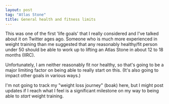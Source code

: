 ```yaml
---
layout: post
tag: "Atlas Stone"
title: General health and fitness limits
---
```


This was one of the first 'life goals' that I really considered and I've talked
about it on Twitter ages ago. Someone who is much more experienced in weight
training than me suggested that any reasonably healthy/fit person under 50
should be able to work up to lifting an Atlas Stone in about 12 to 18 months
(IIRC).

Unfortunately, I am neither reasonably fit nor healthy, so that's going to be a
major limiting factor on being able to really start on this. (It's also going to
impact other goals in various ways.)

I'm not going to track my "weight loss journey" (boak) here, but I might post
updates if I reach what I feel is a significant milestone on my way to being
able to *start* weight training.
